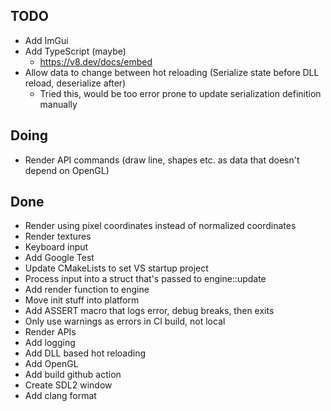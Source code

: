 ## TODO
- Add ImGui
- Add TypeScript (maybe)
  - https://v8.dev/docs/embed
- Allow data to change between hot reloading (Serialize state before DLL reload, deserialize after)
  - Tried this, would be too error prone to update serialization definition manually

## Doing
- Render API commands (draw line, shapes etc. as data that doesn't depend on OpenGL)

## Done
- Render using pixel coordinates instead of normalized coordinates
- Render textures
- Keyboard input
- Add Google Test
- Update CMakeLists to set VS startup project
- Process input into a struct that's passed to engine::update
- Add render function to engine
- Move init stuff into platform
- Add ASSERT macro that logs error, debug breaks, then exits
- Only use warnings as errors in CI build, not local
- Render APIs
- Add logging
- Add DLL based hot reloading
- Add OpenGL
- Add build github action
- Create SDL2 window
- Add clang format
